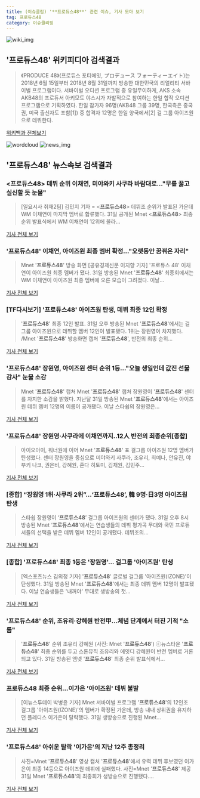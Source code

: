 ```yaml
---
title: (이슈클립) '**프로듀스48**' 관련 이슈, 기사 모아 보기
tag: 프로듀스48
category: 이슈클리핑
---
```

![wiki_img](https://user-images.githubusercontent.com/42597476/44503234-41136a80-a6d0-11e8-9071-6fc6418eafe4.png)
## **'**프로듀스48**'** 위키피디아 검색결과
>《PRODUCE 48》(프로듀스 포티에잇, プロデュース フォーティーエイト)는 2018년 6월 15일부터 2018년 8월 31일까지 방송한 대한민국의 리얼리티 서바이벌 프로그램이다. 서바이벌 오디션 프로그램 중 유일무이하게, AKS 소속 AKB48의 프로듀서 아키모토 야스시가 자발적으로 참여하는 한일 합작 오디션 프로그램으로 기획하였다. 한일 참가자 96명(AKB48 그룹 39명, 한국측은 중국권, 미국 출신자도 포함[1]) 중 합격자 12명은 한일 양국에서[2] 걸 그룹 아이즈원으로 데뷔한다.

<a href="https://ko.wikipedia.org/wiki/프로듀스48" target="_blank">위키백과 전체보기</a>

![wordcloud](https://s3.ap-northeast-2.amazonaws.com/lyrics101-wordcloud/2018-09-01-1535740362.png)
![news_img](https://user-images.githubusercontent.com/42597476/44507050-1206f400-a6e4-11e8-8d98-7ffbfebb353f.png)
## **'**프로듀스48**'** 뉴스속보 검색결과
### <**프로듀스48**> 데뷔 순위 이채연, 미야와키 사쿠라 바람대로…"무릎 꿇고 실신할 듯 눈물"

>[일요시사 취재2팀]  김민지 기자 = <**프로듀스48**> 데뷔조 순위가 발표된 가운데 WM 이채연이 마지막 멤버로 합류했다. 31일 공개된 Mnet <**프로듀스48**> 최종 순위 발표식에서 WM 이채연이 12위에 올라...

<a href="http://www.ilyosisa.co.kr/news/articleView.html?idxno=151411" target="_blank">기사 전체 보기</a>

### '**프로듀스48**' 이채연, 아이즈원 최종 멤버 확정…"오랫동안 꿈꿔온 자리"

>Mnet '**프로듀스48**' 방송 화면 [공유경제신문 이지향 기자] '프로듀스 48' 이채연이 아이즈원 최종 멤버가 됐다. 31일 방송된 Mnet '**프로듀스48**' 최종회에서는 WM 이채연이 아이즈원 최종 멤버에 오른 모습이 그려졌다. 이날...

<a href="http://www.seconomy.kr/view.php?ud=201809010114527564d474ea8690_2" target="_blank">기사 전체 보기</a>

### [TF다시보기] '**프로듀스48**' 아이즈원 탄생, 데뷔 최종 12인 확정

>'**프로듀스48**' 최종 12인 발표. 31일 오후 방송된 Mnet '**프로듀스48**'에서는 걸그룹 아이즈원으로 데뷔할 멤버 12인이 발표됐다. 1위는 장원영이 차지했다. /Mnet '**프로듀스48**' 방송화면 캡처 '**프로듀스48**', 반전의 최종 순위...

<a href="http://news.tf.co.kr/read/entertain/1732151.htm" target="_blank">기사 전체 보기</a>

### '**프로듀스48**' 장원영, 아이즈원 센터 순위 1등…"오늘 생일인데 값진 선물 감사" 눈물 소감

>Mnet '**프로듀스48**' 캡처 Mnet '**프로듀스48**' 캡처 장원영이 '**프로듀스48**' 센터를 차지한 소감을 밝혔다. 지난달 31일 방송된 Mnet '**프로듀스48**'에서는 아이즈원 데뷔 멤버 12명의 이름이 공개됐다. 이날 스타쉽의 장원영은...

<a href="http://www.joongboo.com/news/articleView.html?idxno=1283204" target="_blank">기사 전체 보기</a>

### '**프로듀스48**' 장원영·사쿠라에 이채연까지..12人 반전의 최종순위[종합]

>아이오아이, 워너원에 이어 Mnet '**프로듀스48**' 표 걸그룹 아이즈원 12명 멤버가 탄생했다. 센터 장원영을 중심으로 미야와키 사쿠라, 조유리, 최예나, 안유진, 야부키 나코, 권은비, 강혜원, 혼다 히토미, 김채원, 김민주...

<a href="http://www.osen.co.kr/article/G1110979634" target="_blank">기사 전체 보기</a>

### [종합] “장원영 1위·사쿠라 2위”...‘**프로듀스48**’, 韓 9명·日3명 아이즈원 탄생

>스타쉽 장원영이 ‘**프로듀스48**’ 걸그룹 아이즈원의 센터가 됐다. 31일 오후 8시 방송된 Mnet ‘**프로듀스48**’에서는 연습생들의 데뷔 평가곡 무대와 국민 프로듀서들의 선택을 받은 데뷔 멤버 12인이 공개됐다. 데뷔조의...

<a href="http://star.mk.co.kr/new/view.php?mc=ST&year=2018&no=550481" target="_blank">기사 전체 보기</a>

### [종합] '**프로듀스48**' 최종 1등은 '장원영'… 걸그룹 '아이즈원' 탄생

>[엑스포츠뉴스 김의정 기자] '**프로듀스48**' 글로벌 걸그룹 '아이즈원(IZONE)'이 탄생했다.   31일 방송된 Mnet '**프로듀스48**'에서는 최종 데뷔 멤버 12명이 발표됐다.   이날 연습생들은 '내꺼야' 무대로 생방송의 첫...

<a href="http://www.xportsnews.com/?ac=article_view&entry_id=1014133" target="_blank">기사 전체 보기</a>

### '**프로듀스48**' 순위, 조유리·강혜원 반전甲…체념 단계에서 터진 기적 "소름"

>'**프로듀스48**' 순위 조유리 강혜원 (사진: Mnet '**프로듀스48**') ⓒ뉴스타운 '**프로듀스48**' 최종 순위를 두고 스톤뮤직 조유리와 에잇디 강혜원이 반전 멤버로 거론되고 있다. 31일 방송된 엠넷 '**프로듀스48**' 최종 순위 발표식에서...

<a href="http://www.newstown.co.kr/news/articleView.html?idxno=338803" target="_blank">기사 전체 보기</a>

### **프로듀스48** 최종 순위…이가은 '아이즈원' 데뷔 불발

>[이뉴스투데이 박병윤 기자] Mnet 서바이벌 프로그램 '**프로듀스48**'의 12인조 걸그룹 '아이즈원(IZONE)'의 멤버가 확정된 가운데, 방송 내내 상위권을 유지하던 플레디스 이가은이 탈락했다.   31일 생방송으로 진행된 Mnet...

<a href="http://www.enewstoday.co.kr/news/articleView.html?idxno=1227139" target="_blank">기사 전체 보기</a>

### '**프로듀스48**' 아쉬운 탈락 '이가은'의 지난 12주 총정리

>사진=Mnet '**프로듀스48**' 영상 캡처 '**프로듀스48**'에서 유력 데뷔 후보였던 이가은이 최종 14등으로 아이즈원 데뷔에 실패했다. 사진=Mnet '**프로듀스48**' 제공 31일 Mnet '**프로듀스48**'의 최종회가 생방송으로 진행됐다....

<a href="http://www.slist.kr/news/articleView.html?idxno=44245" target="_blank">기사 전체 보기</a>



